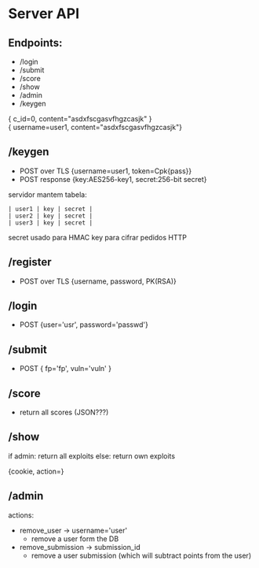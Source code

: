 
# Server API

## Endpoints:
- /login
- /submit
- /score
- /show
- /admin
- /keygen


{ c_id=0, content="asdxfscgasvfhgzcasjk" }  
{ username=user1, content="asdxfscgasvfhgzcasjk"}

## /keygen
- POST over TLS {username=user1, token=Cpk{pass}}
- POST response {key:AES256-key1, secret:256-bit secret}

servidor mantem tabela:


```
| user1 | key | secret | 
| user2 | key | secret |
| user3 | key | secret |
```

secret usado para HMAC
key para cifrar pedidos HTTP

## /register
- POST over TLS {username, password, PK(RSA)}

## /login
- POST {user='usr', password='passwd'}

## /submit
- POST { fp='fp', vuln='vuln' }

## /score
- return all scores (JSON???)

## /show
if admin:
	return all exploits
else:
	return own exploits


{cookie, action=}
## /admin
actions:
- remove_user				-> username='user'
	- remove a user form the DB
- remove_submission			-> submission_id
	- remove a user submission (which will subtract points from the user)
